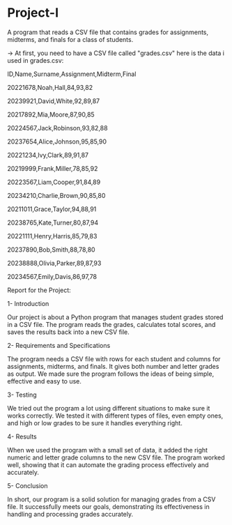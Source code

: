 # Project-I
A program that reads a CSV file that contains grades for assignments, midterms, and finals for a class of students.

-> At first, you need to have a CSV file called "grades.csv"
here is the data i used in grades.csv:

ID,Name,Surname,Assignment,Midterm,Final 

20221678,Noah,Hall,84,93,82 

20239921,David,White,92,89,87 

20217892,Mia,Moore,87,90,85 

20224567,Jack,Robinson,93,82,88 

20237654,Alice,Johnson,95,85,90 

20221234,Ivy,Clark,89,91,87 

20219999,Frank,Miller,78,85,92 

20223567,Liam,Cooper,91,84,89 

20234210,Charlie,Brown,90,85,80 

20211011,Grace,Taylor,94,88,91 

20238765,Kate,Turner,80,87,94 

20221111,Henry,Harris,85,79,83 

20237890,Bob,Smith,88,78,80 

20238888,Olivia,Parker,89,87,93 

20234567,Emily,Davis,86,97,78 

Report for the Project:

1- Introduction 

Our project is about a Python program that manages student grades stored in a CSV file. The program reads the grades, calculates total scores, and saves the results back into a new CSV file. 

2- Requirements and Specifications 

The program needs a CSV file with rows for each student and columns for assignments, midterms, and finals. It gives both number and letter grades as output. We made sure the program follows the ideas of being simple, effective and easy to use. 

3- Testing 

We tried out the program a lot using different situations to make sure it works correctly. We tested it with different types of files, even empty ones, and high or low grades to be sure it handles everything right. 

4- Results 

When we used the program with a small set of data, it added the right numeric and letter grade columns to the new CSV file. The program worked well, showing that it can automate the grading process effectively and accurately. 

5- Conclusion 

In short, our program is a solid solution for managing grades from a CSV file. It successfully meets our goals, demonstrating its effectiveness in handling and processing grades accurately. 
